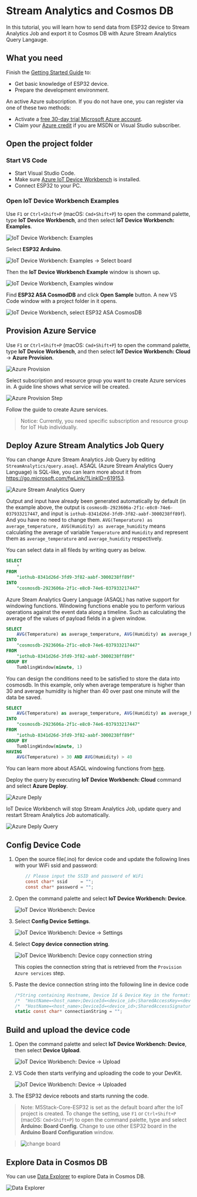 # Stream Analytics and Cosmos DB

In this tutorial, you will learn how to send data from ESP32 device to Stream Analytics Job and export it to Cosmos DB with Azure Stream Analytics Query Langauge.

## What you need

Finish the [Getting Started Guide](./esp32-get-started.md) to:

- Get basic knowledge of ESP32 device.
- Prepare the development environment.

An active Azure subscription. If you do not have one, you can register via one of these two methods:

- Activate a [free 30-day trial Microsoft Azure account](https://azure.microsoft.com/free/).
- Claim your [Azure credit](https://azure.microsoft.com/pricing/member-offers/msdn-benefits-details/) if you are MSDN or Visual Studio subscriber.

## Open the project folder

### Start VS Code

- Start Visual Studio Code.
- Make sure [Azure IoT Device Workbench](https://marketplace.visualstudio.com/items?itemName=vsciot-vscode.vscode-iot-workbench) is installed.
- Connect ESP32 to your PC.

### Open IoT Device Workbench Examples

Use `F1` or `Ctrl+Shift+P` (macOS: `Cmd+Shift+P`) to open the command palette, type **IoT Device Workbench**, and then select **IoT Device Workbench: Examples**.

![IoT Device Workbench: Examples](media/iot-workbench-examples-cmd.png)

Select **ESP32 Arduino**.

![IoT Device Workbench: Examples -> Select board](media/iot-workbench-examples-board.png)

Then the **IoT Device Workbench Example** window is shown up.

![IoT Device Workbench, Examples window](media/iot-workbench-examples.png)

Find **ESP32 ASA CosmodDB** and click **Open Sample** button. A new VS Code window with a project folder in it opens.

![IoT Device Workbench, select ESP32 ASA CosmosDB](media/esp32-stream-analytics-cosmos-db/open-example-esp32asa-cosmosdb.jpg)


## Provision Azure Service

Use `F1` or `Ctrl+Shift+P` (macOS: `Cmd+Shift+P`) to open the command palette, type **IoT Device Workbench**, and then select **IoT Device Workbench: Cloud** -> **Azure Provision**.

![Azure Provision](media/iot-workbench-cloud-provision2.png)

Select subscription and resource group you want to create Azure services in. A guide line shows what service will be created.

![Azure Provision Step](media/iot-workbench-stream-analytics-and-cosmos-db-provision-step.png)

Follow the guide to create Azure services.

> Notice: Currently, you need specific subscription and resource group for IoT Hub individually.

## Deploy Azure Stream Analytics Job Query

You can change Azure Stream Analytics Job Query by editing `StreamAnalytics/query.asaql`. ASAQL (Azure Stream Analytics Query Language) is SQL-like, you can learn more about it from <https://go.microsoft.com/fwLink/?LinkID=619153>.

![Azure Stream Analytics Query](media/iot-workbench-stream-analytics-and-cosmos-db-query.png)

Output and input have already been generated automatically by default (in the example above, the output is `cosmosdb-2923606a-2f1c-e8c0-74e6-037933217447`, and input is `iothub-8341d26d-3fd9-3f82-aabf-3000238ff89f`). And you have no need to change them. `AVG(Temperature) as average_temperature, AVG(Humidity) as average_humidity` means calculating the average of variable `Temperature` and `Humidity` and represent them as `average_temperature` and `average_humidity` respectively.

You can select data in all fileds by writing query as below.

```sql
SELECT
    *
FROM
    "iothub-8341d26d-3fd9-3f82-aabf-3000238ff89f"
INTO
    "cosmosdb-2923606a-2f1c-e8c0-74e6-037933217447"
```

Azure Steam Analytics Query Language (ASAQL) has native support for windowing functions. Windowing functions enable you to perform various operations against the event data along a timeline. Such as calculating the average of the values of payload fields in a given window.

```sql
SELECT
    AVG(Temperature) as average_temperature, AVG(Humidity) as average_humidity
INTO
    "cosmosdb-2923606a-2f1c-e8c0-74e6-037933217447"
FROM
    "iothub-8341d26d-3fd9-3f82-aabf-3000238ff89f"
GROUP BY
    TumblingWindow(minute, 1)
```


You can design the conditions need to be satisfied to store the data into cosmosdb. In this example, only when average temperature is higher than 30 and average humidity is higher than 40 over past one minute will the data be saved.

```sql
SELECT
    AVG(Temperature) as average_temperature, AVG(Humidity) as average_humidity
INTO
    "cosmosdb-2923606a-2f1c-e8c0-74e6-037933217447"
FROM
    "iothub-8341d26d-3fd9-3f82-aabf-3000238ff89f"
GROUP BY
    TumblingWindow(minute, 1)
HAVING
    AVG(Temperature) > 30 AND AVG(Humidity) > 40
```

You can learn more about ASAQL windowing functions from [here](https://docs.microsoft.com/en-us/azure/stream-analytics/stream-analytics-window-functions).

Deploy the query by executing **IoT Device Workbench: Cloud** command and select **Azure Deploy**.

![Azure Deply](media/iot-workbench-cloud-deploy.png)

IoT Device Workbench will stop Stream Analytics Job, update query and restart Stream Analytics Job automatically.

![Azure Deply Query](media/esp32-stream-analytics-cosmos-db/iot-workbench-stream-analytics-and-cosmos-db-deploy-query.png)

## Config Device Code

1. Open the source file(.ino) for device code and update the following lines with your WiFi ssid and password:
    ```csharp
		// Please input the SSID and password of WiFi
		const char* ssid     = "";
		const char* password = "";
    ```

2. Open the command palette and select **IoT Device Workbench: Device**.

	![IoT Device Workbench: Device](media/iot-workbench-device.png)

3. Select **Config Device Settings**.

	![IoT Device Workbench: Device -> Settings](media/iot-workbench-device-settings.png)

4. Select **Copy device connection string**.

	![IoT Device Workbench: Device copy connection string](media/esp32-get-started/copy-connection-string.png)

   This copies the connection string that is retrieved from the `Provision Azure services` step.

5. Paste the device connection string into the following line in device code
    ```csharp
	/*String containing Hostname, Device Id & Device Key in the format:                         */
	/*  "HostName=<host_name>;DeviceId=<device_id>;SharedAccessKey=<device_key>"                */
	/*  "HostName=<host_name>;DeviceId=<device_id>;SharedAccessSignature=<device_sas_token>"    */
	static const char* connectionString = "";
    ```

## Build and upload the device code

1. Open the command palette and select **IoT Device Workbench: Device**, then select **Device Upload**.

	![IoT Device Workbench: Device -> Upload](media/iot-workbench-device-upload.png)

2. VS Code then starts verifying and uploading the code to your DevKit.

	![IoT Device Workbench: Device -> Uploaded](media/esp32-get-started/esp32-device-uploaded.png)

3. The ESP32 device reboots and starts running the code.

>Note: M5Stack-Core-ESP32 is set as the default board after the IoT project is created. To change the setting, use `F1` or `Ctrl+Shift+P` (macOS: `Cmd+Shift+P`) to open the command palette, type and select **Arduino: Board Config**. Change to use other ESP32 board in the **Arduino Board Configuration** window.

>![change board](media/esp32-get-started/change-board.png)

## Explore Data in Cosmos DB

You can use [Data Explorer](http://aka.ms/docdb-data-explorer) to explore Data in Cosmos DB.

![Data Explorer](media/iot-workbench-stream-analytics-and-cosmos-db-data-explorer.png)
